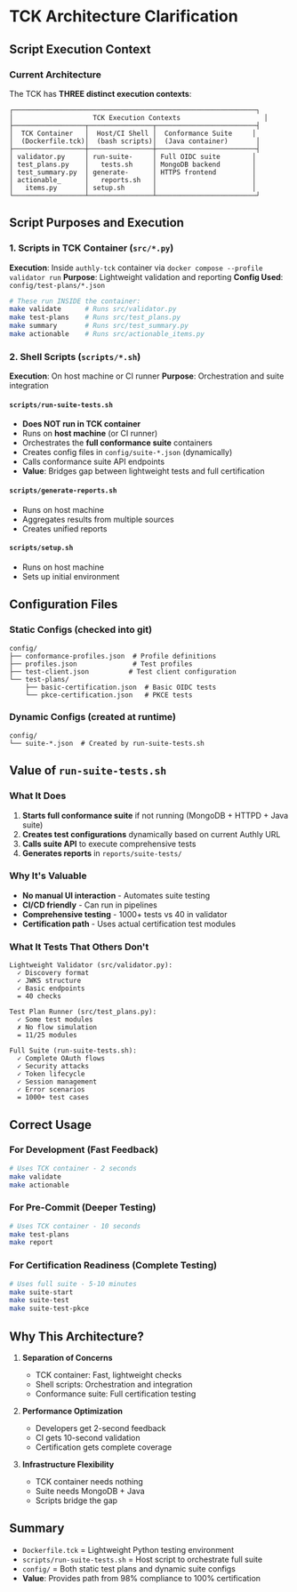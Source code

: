 # TCK Architecture Clarification

## Script Execution Context

### Current Architecture

The TCK has **THREE distinct execution contexts**:

```
┌─────────────────────────────────────────────────────────────┐
│                    TCK Execution Contexts                     │
├──────────────────┬────────────────┬─────────────────────────┤
│  TCK Container   │  Host/CI Shell │  Conformance Suite     │
│  (Dockerfile.tck)│  (bash scripts)│  (Java container)       │
├──────────────────┼────────────────┼─────────────────────────┤
│ validator.py     │ run-suite-     │ Full OIDC suite        │
│ test_plans.py    │   tests.sh     │ MongoDB backend        │
│ test_summary.py  │ generate-      │ HTTPS frontend         │
│ actionable_      │   reports.sh   │                        │
│   items.py       │ setup.sh       │                        │
└──────────────────┴────────────────┴─────────────────────────┘
```

## Script Purposes and Execution

### 1. Scripts in TCK Container (`src/*.py`)
**Execution**: Inside `authly-tck` container via `docker compose --profile validator run`
**Purpose**: Lightweight validation and reporting
**Config Used**: `config/test-plans/*.json`

```bash
# These run INSIDE the container:
make validate      # Runs src/validator.py
make test-plans    # Runs src/test_plans.py
make summary       # Runs src/test_summary.py
make actionable    # Runs src/actionable_items.py
```

### 2. Shell Scripts (`scripts/*.sh`)
**Execution**: On host machine or CI runner
**Purpose**: Orchestration and suite integration

#### `scripts/run-suite-tests.sh`
- **Does NOT run in TCK container**
- Runs on **host machine** (or CI runner)
- Orchestrates the **full conformance suite** containers
- Creates config files in `config/suite-*.json` (dynamically)
- Calls conformance suite API endpoints
- **Value**: Bridges gap between lightweight tests and full certification

#### `scripts/generate-reports.sh`
- Runs on host machine
- Aggregates results from multiple sources
- Creates unified reports

#### `scripts/setup.sh`
- Runs on host machine
- Sets up initial environment

## Configuration Files

### Static Configs (checked into git)
```
config/
├── conformance-profiles.json  # Profile definitions
├── profiles.json              # Test profiles
├── test-client.json          # Test client configuration
└── test-plans/
    ├── basic-certification.json  # Basic OIDC tests
    └── pkce-certification.json   # PKCE tests
```

### Dynamic Configs (created at runtime)
```
config/
└── suite-*.json  # Created by run-suite-tests.sh
```

## Value of `run-suite-tests.sh`

### What It Does
1. **Starts full conformance suite** if not running (MongoDB + HTTPD + Java suite)
2. **Creates test configurations** dynamically based on current Authly URL
3. **Calls suite API** to execute comprehensive tests
4. **Generates reports** in `reports/suite-tests/`

### Why It's Valuable
- **No manual UI interaction** - Automates suite testing
- **CI/CD friendly** - Can run in pipelines
- **Comprehensive testing** - 1000+ tests vs 40 in validator
- **Certification path** - Uses actual certification test modules

### What It Tests That Others Don't
```
Lightweight Validator (src/validator.py):
  ✓ Discovery format
  ✓ JWKS structure
  ✓ Basic endpoints
  = 40 checks

Test Plan Runner (src/test_plans.py):
  ✓ Some test modules
  ✗ No flow simulation
  = 11/25 modules

Full Suite (run-suite-tests.sh):
  ✓ Complete OAuth flows
  ✓ Security attacks
  ✓ Token lifecycle
  ✓ Session management
  ✓ Error scenarios
  = 1000+ test cases
```

## Correct Usage

### For Development (Fast Feedback)
```bash
# Uses TCK container - 2 seconds
make validate
make actionable
```

### For Pre-Commit (Deeper Testing)
```bash
# Uses TCK container - 10 seconds
make test-plans
make report
```

### For Certification Readiness (Complete Testing)
```bash
# Uses full suite - 5-10 minutes
make suite-start
make suite-test
make suite-test-pkce
```

## Why This Architecture?

1. **Separation of Concerns**
   - TCK container: Fast, lightweight checks
   - Shell scripts: Orchestration and integration
   - Conformance suite: Full certification testing

2. **Performance Optimization**
   - Developers get 2-second feedback
   - CI gets 10-second validation
   - Certification gets complete coverage

3. **Infrastructure Flexibility**
   - TCK container needs nothing
   - Suite needs MongoDB + Java
   - Scripts bridge the gap

## Summary

- `Dockerfile.tck` = Lightweight Python testing environment
- `scripts/run-suite-tests.sh` = Host script to orchestrate full suite
- `config/` = Both static test plans and dynamic suite configs
- **Value**: Provides path from 98% compliance to 100% certification